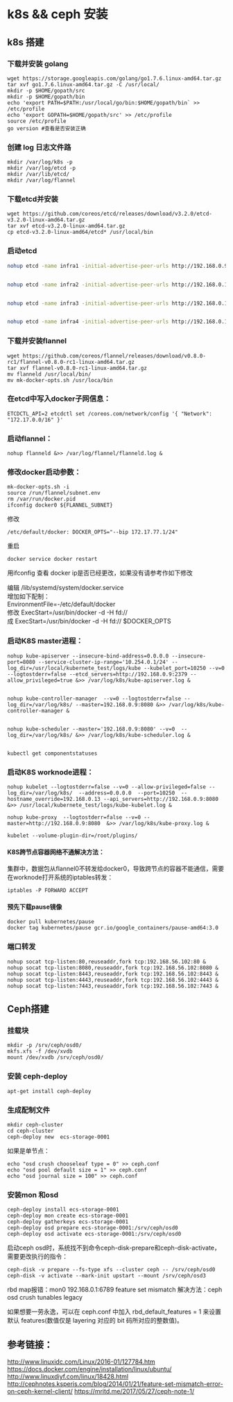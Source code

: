 # k8s && ceph 安装

## k8s 搭建

### 下载并安装 golang
	wget https://storage.googleapis.com/golang/go1.7.6.linux-amd64.tar.gz
	tar xvf go1.7.6.linux-amd64.tar.gz -C /usr/local/
	mkdir -p $HOME/gopath/src
	mkdir -p $HOME/gopath/bin
	echo 'export PATH=$PATH:/usr/local/go/bin:$HOME/gopath/bin` >> /etc/profile
	echo 'export GOPATH=$HOME/gopath/src' >> /etc/profile
	source /etc/profile
	go version #查看是否安装正确

### 创建 log 日志文件路

	mkdir /var/log/k8s -p
	mkdir /var/log/etcd -p
	mkdir /var/lib/etcd/
	mkdir /var/log/flannel

### 下载etcd并安装


    wget https://github.com/coreos/etcd/releases/download/v3.2.0/etcd-v3.2.0-linux-amd64.tar.gz
	tar xvf etcd-v3.2.0-linux-amd64.tar.gz
    cp etcd-v3.2.0-linux-amd64/etcd* /usr/local/bin

### 启动etcd

``` bash
nohup etcd -name infra1 -initial-advertise-peer-urls http://192.168.0.9:2380 -listen-peer-urls http://192.168.0.9:2380 -listen-client-urls http://192.168.0.9:2379,http://127.0.0.1:2379 -advertise-client-urls http://192.168.0.9:2379 -initial-cluster-token etcd-cluster -initial-cluster infra1=http://192.168.0.9:2380,infra2=http://192.168.0.13:2380,infra3=http://192.168.0.14:2380,infra4=http://192.168.0.15:2380 -initial-cluster-state new --data-dir /var/lib/etcd/data  &>> /var/log/etcd/etcd.log &


nohup etcd -name infra2 -initial-advertise-peer-urls http://192.168.0.13:2380 -listen-peer-urls http://192.168.0.13:2380 -listen-client-urls http://192.168.0.13:2379,http://127.0.0.1:2379 -advertise-client-urls http://192.168.0.13:2379 -initial-cluster-token etcd-cluster -initial-cluster infra1=http://192.168.0.9:2380,infra2=http://192.168.0.13:2380,infra3=http://192.168.0.14:2380,infra4=http://192.168.0.15:2380 -initial-cluster-state --data-dir /var/lib/etcd/data  &>> /var/log/etcd/etcd.log &


nohup etcd -name infra3 -initial-advertise-peer-urls http://192.168.0.14:2380 -listen-peer-urls http://192.168.0.14:2380 -listen-client-urls http://192.168.0.14:2379,http://127.0.0.1:2379 -advertise-client-urls http://192.168.0.14:2379 -initial-cluster-token etcd-cluster -initial-cluster infra1=http://192.168.0.9:2380,infra2=http://192.168.0.13:2380,infra3=http://192.168.0.14:2380,infra4=http://192.168.0.15:2380 -initial-cluster-state new --data-dir /var/lib/etcd/data  &>> /var/log/etcd/etcd.log &


nohup etcd -name infra4 -initial-advertise-peer-urls http://192.168.0.15:2380 -listen-peer-urls http://192.168.0.15:2380 -listen-client-urls http://192.168.0.15:2379,http://127.0.0.1:2379 -advertise-client-urls http://192.168.0.15:2379 -initial-cluster-token etcd-cluster -initial-cluster infra1=http://192.168.0.9:2380,infra2=http://192.168.0.13:2380,infra3=http://192.168.0.14:2380,infra4=http://192.168.0.15:2380 -initial-cluster-state new --data-dir /var/lib/etcd/data  &>> /var/log/etcd/etcd.log &
```


### 下载并安装flannel
	wget https://github.com/coreos/flannel/releases/download/v0.8.0-rc1/flannel-v0.8.0-rc1-linux-amd64.tar.gz
	tar xvf flannel-v0.8.0-rc1-linux-amd64.tar.gz
	mv flanneld /usr/local/bin/
	mv mk-docker-opts.sh /usr/loca/bin
### 在etcd中写入docker子网信息：

```
ETCDCTL_API=2 etcdctl set /coreos.com/network/config '{ "Network": "172.17.0.0/16" }'
```

### 启动flannel：
```
nohup flanneld &>> /var/log/flannel/flanneld.log &
```

### 修改docker启动参数：
```
mk-docker-opts.sh -i
source /run/flannel/subnet.env
rm /var/run/docker.pid
ifconfig docker0 ${FLANNEL_SUBNET}
```

修改  
```
/etc/default/docker: DOCKER_OPTS="--bip 172.17.77.1/24"  
``` 

重启  
```
docker service docker restart
```

用ifconfig 查看 docker ip是否已经更改，如果没有请参考作如下修改

编辑 /lib/systemd/system/docker.service  
增加如下配制：  
	EnvironmentFile=-/etc/default/docker    
修改
	ExecStart=/usr/bin/docker -d -H fd://   
成 
	ExecStart=/usr/bin/docker -d -H fd:// $DOCKER_OPTS

### 启动K8S master进程：

```
nohup kube-apiserver --insecure-bind-address=0.0.0.0 --insecure-port=8080 --service-cluster-ip-range='10.254.0.1/24' --log_dir=/usr/local/kubernete_test/logs/kube --kubelet_port=10250 --v=0 --logtostderr=false --etcd_servers=http://192.168.0.9:2379 --allow_privileged=true &>> /var/log/k8s/kube-apiserver.log &


nohup kube-controller-manager  --v=0 --logtostderr=false --log_dir=/var/log/k8s/ --master=192.168.0.9:8080 &>> /var/log/k8s/kube-controller-manager &


nohup kube-scheduler --master='192.168.0.9:8080' --v=0  --log_dir=/var/log/k8s/ &>> /var/log/k8s/kube-scheduler.log &


kubectl get componentstatuses
```

### 启动K8S worknode进程：

```
nohup kubelet --logtostderr=false --v=0 --allow-privileged=false --log_dir=/var/log/k8s/  --address=0.0.0.0  --port=10250  --hostname_override=192.168.0.13 --api_servers=http://192.168.0.9:8080  &>> /usr/local/kubernete_test/logs/kube-kubelet.log &

nohup kube-proxy  --logtostderr=false --v=0 --master=http://192.168.0.9:8080  &>> /var/log/k8s/kube-proxy.log &
```

```
kubelet --volume-plugin-dir=/root/plugins/
```


#### K8S跨节点容器网络不通解决方法：
集群中，数据包从flannel0不转发给docker0，导致跨节点的容器不能通信，需要在worknode打开系统的iptables转发：
```
iptables -P FORWARD ACCEPT
```
#### 预先下载pause镜像
```
docker pull kubernetes/pause
docker tag kubernetes/pause gcr.io/google_containers/pause-amd64:3.0
```

### 端口转发
```
nohup socat tcp-listen:80,reuseaddr,fork tcp:192.168.56.102:80 &
nohup socat tcp-listen:8080,reuseaddr,fork tcp:192.168.56.102:8080 &
nohup socat tcp-listen:8443,reuseaddr,fork tcp:192.168.56.102:8443 &
nohup socat tcp-listen:4443,reuseaddr,fork tcp:192.168.56.102:4443 &
nohup socat tcp-listen:7443,reuseaddr,fork tcp:192.168.56.102:7443 &
```

## Ceph搭建

### 挂载块
```
mkdir -p /srv/ceph/osd0/
mkfs.xfs -f /dev/xvdb
mount /dev/xvdb /srv/ceph/osd0/
```
### 安装 ceph-deploy
```
apt-get install ceph-deploy
```

### 生成配制文件
```
mkdir ceph-cluster
cd ceph-cluster
ceph-deploy new  ecs-storage-0001
```

如果是单节点：
```
echo "osd crush chooseleaf type = 0" >> ceph.conf
echo "osd pool default size = 1" >> ceph.conf
echo "osd journal size = 100" >> ceph.conf
```
### 安装mon 和osd
```
ceph-deploy install ecs-storage-0001
ceph-deploy mon create ecs-storage-0001
ceph-deploy gatherkeys ecs-storage-0001
ceph-deploy osd prepare ecs-storage-0001:/srv/ceph/osd0
ceph-deploy osd activate ecs-storage-0001:/srv/ceph/osd0
```

启动ceph osd时，系统找不到命令ceph-disk-prepare和ceph-disk-activate，需要更改执行的指令：

```
ceph-disk -v prepare --fs-type xfs --cluster ceph -- /srv/ceph/osd0
ceph-disk -v activate --mark-init upstart --mount /srv/ceph/osd3
```

rbd map报错：mon0 192.168.0.1:6789 feature set mismatch
解决方法：ceph osd crush tunables legacy

如果想要一劳永逸，可以在 ceph.conf 中加入 rbd_default_features = 1 来设置默认 features(数值仅是 layering 对应的 bit 码所对应的整数值)。



## 参考链接：
http://www.linuxidc.com/Linux/2016-01/127784.htm  
https://docs.docker.com/engine/installation/linux/ubuntu/  
http://www.linuxdiyf.com/linux/18428.html  
http://cephnotes.ksperis.com/blog/2014/01/21/feature-set-mismatch-error-on-ceph-kernel-client/
https://mritd.me/2017/05/27/ceph-note-1/


